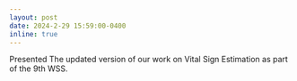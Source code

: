 ```yaml
---
layout: post
date: 2024-2-29 15:59:00-0400
inline: true
---
```


Presented The updated version of our work on Vital Sign Estimation as part of the 9th WSS. 
